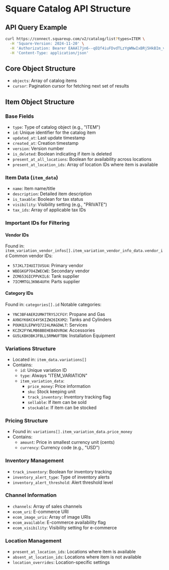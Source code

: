 # Square Catalog API Structure

## API Query Example
```bash
curl https://connect.squareup.com/v2/catalog/list?types=ITEM \
  -H 'Square-Version: 2024-11-20' \
  -H 'Authorization: Bearer EAAAl7jn6--qEQf4iuFDvdTLzYgWNwIxBRj5HkBIm_vGcZuAzkmq95dLi8W-QqaE' \
  -H 'Content-Type: application/json'
```

## Core Object Structure
- `objects`: Array of catalog items
- `cursor`: Pagination cursor for fetching next set of results

## Item Object Structure

### Base Fields
- `type`: Type of catalog object (e.g., "ITEM")
- `id`: Unique identifier for the catalog item
- `updated_at`: Last update timestamp
- `created_at`: Creation timestamp
- `version`: Version number
- `is_deleted`: Boolean indicating if item is deleted
- `present_at_all_locations`: Boolean for availability across locations
- `present_at_location_ids`: Array of location IDs where item is available

### Item Data (`item_data`)
- `name`: Item name/title
- `description`: Detailed item description
- `is_taxable`: Boolean for tax status
- `visibility`: Visibility setting (e.g., "PRIVATE")
- `tax_ids`: Array of applicable tax IDs

### Important IDs for Filtering

#### Vendor IDs
Found in: `item_variation_vendor_infos[].item_variation_vendor_info_data.vendor_id`
Common vendor IDs:
- `57JKL7IHUI73VSU4`: Primary vendor
- `WBEGKGP7O4ZWECWE`: Secondary vendor
- `ZCM653GICPPVKIL6`: Tank supplier
- `7ICMMTGL3KN64UFH`: Parts supplier

#### Category IDs
Found in: `categories[].id`
Notable categories:
- `YNC3BF4AER2UMH7TRYSJCFGY`: Propane and Gas
- `AXNGYK6KC64YSKIZW26IKXM2`: Tanks and Cylinders
- `POUKQJLEPWYQ7224LMAGDWLT`: Services
- `KCZK2FYWLMB6BBEHEB4OVRGW`: Accessories
- `GU5LKBH3BKJFBLL5RMWUFTBN`: Installation Equipment

### Variations Structure
- Located in: `item_data.variations[]`
- Contains:
  - `id`: Unique variation ID
  - `type`: Always "ITEM_VARIATION"
  - `item_variation_data`:
    - `price_money`: Price information
    - `sku`: Stock keeping unit
    - `track_inventory`: Inventory tracking flag
    - `sellable`: If item can be sold
    - `stockable`: If item can be stocked

### Pricing Structure
- Found in: `variations[].item_variation_data.price_money`
- Contains:
  - `amount`: Price in smallest currency unit (cents)
  - `currency`: Currency code (e.g., "USD")

### Inventory Management
- `track_inventory`: Boolean for inventory tracking
- `inventory_alert_type`: Type of inventory alerts
- `inventory_alert_threshold`: Alert threshold level

### Channel Information
- `channels`: Array of sales channels
- `ecom_uri`: E-commerce URI
- `ecom_image_uris`: Array of image URIs
- `ecom_available`: E-commerce availability flag
- `ecom_visibility`: Visibility setting for e-commerce

### Location Management
- `present_at_location_ids`: Locations where item is available
- `absent_at_location_ids`: Locations where item is not available
- `location_overrides`: Location-specific settings
